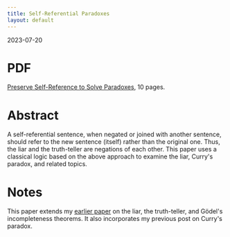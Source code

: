 ```yaml
---
title: Self-Referential Paradoxes
layout: default
---
```

<p class="date">2023-07-20</p>

# PDF
[Preserve Self-Reference to Solve Paradoxes](/docs/wyde-self-reference.pdf), 10 pages.

# Abstract
A self-referential sentence, when negated or joined with another sentence, should refer to the new sentence (itself) rather than the original one. Thus, the liar and the truth-teller are negations of each other. This paper uses a classical logic based on the above approach to examine the liar, Curry's paradox, and related topics.

# Notes
This paper extends my [earlier paper](/thoughts/moonshot-papers/#negation) on
the liar, the truth-teller, and G&ouml;del's incompleteness theorems. It also incorporates
my previous post on Curry's paradox.

